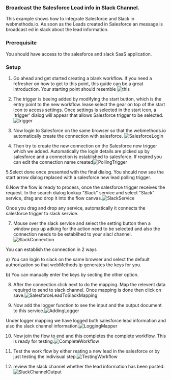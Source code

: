 ### **Broadcast the Salesforce Lead info in Slack Channel.**

This example shows how to integrate Salesforce and Slack in webmethods.io. As soon as the Leads created in Salesforce an message is broadcast ed in slack about the lead information.

### **Prerequisite**
You should have access to the salesforce and slack SaaS application. 

### **Setup**

1. Go ahead and get started creating a blank workflow. If you need a refresher on how to get to this point, this guide can be a great introduction. Your starting point should resemble ![this](https://github.com/maam1/webmethodsio-examples/blob/master/BroadcastInSalckChannelForLeadsCreatedInSalesforce/Creating_First_Workflow.png)

2. The trigger is beeing added by modifying the start button, which is the entry point to the new workflow. lease select the gear on top of the start icon to access settings. Once settings is selected in the start icon, a 'trigger' dialog will appear that allows Salesforce trigger to be selected. ![trigger](https://github.com/maam1/webmethodsio-examples/blob/master/BroadcastInSalckChannelForLeadsCreatedInSalesforce/SalesforcePollingTrigger.png)

3.  Now login to Salesforce on the same browser so that the webmethods.io automatically create the connection with salesforce.  ![SalesforceLogin]()

4.  Then try to create the new connection on the Salesforce new trigger which we added. Automatically the login details are picked up by salesforce and a connection is established to salesforce. If reqired you can edit the connection name created![PollingTrigger](https://github.com/maam1/webmethodsio-examples/blob/master/BroadcastInSalckChannelForLeadsCreatedInSalesforce/SalesforcePollingTrigger.png)

5.Select done once presented with the final dialog. You should now see the start arrow dialog replaced with a salesforce new lead polling trigger.

6.Now the flow is ready to process, once the salesforce trigger receives the request. In the search dialog lookup "Slack" service and select "Slack" service, drag and drop it into the flow canvas.![SlackService](https://github.com/maam1/webmethodsio-examples/blob/master/BroadcastInSalckChannelForLeadsCreatedInSalesforce/AddSlackService.png)

Once you drag and drop any service, automatically it connects the salesforce trigger to slack service.

7. Mouse over the slack service and select the setting button then a window pop up adking for the action need to be selected and also the connection needs to be establihed to your slacl channel.![SlackConnection](https://github.com/maam1/webmethodsio-examples/blob/master/BroadcastInSalckChannelForLeadsCreatedInSalesforce/SlackConnectionAndAction.png)

You can establish the connection in 2 ways

  a)  You can login to slack on the same browser and select the default authorization so that webMethods.ip generates the keys for you.
  
  b)  You can manually enter the keys by secting the other option.
  
8.  After the connection click next to do the mapping. Map the relevent data required to send to slack channel. Once mapping is done then click on save.![SalesforceLeadToSlackMapping](https://github.com/maam1/webmethodsio-examples/blob/master/BroadcastInSalckChannelForLeadsCreatedInSalesforce/SalesforceLeadToSlackMapping.png)

9.  Now add the logger function to see the input and the output document to this service.![AddingLogger](https://github.com/maam1/webmethodsio-examples/blob/master/BroadcastInSalckChannelForLeadsCreatedInSalesforce/AddingLogger.png)

Under logger mapping we have logged both salesforce lead information and also the slack channel information.![LoggingMapper](https://github.com/maam1/webmethodsio-examples/blob/master/BroadcastInSalckChannelForLeadsCreatedInSalesforce/LoggingMapper.png)

10. Now join the flow to end and this completes the complete workflow. This is ready for testing.![CompleteWorkflow](https://github.com/maam1/webmethodsio-examples/blob/master/BroadcastInSalckChannelForLeadsCreatedInSalesforce/CompleteWorkflow.png)

11. Test the work flow by either reating a new lead in the salesforce or by just testing the indivisual step.![TestingWorkflow](https://github.com/maam1/webmethodsio-examples/blob/master/BroadcastInSalckChannelForLeadsCreatedInSalesforce/TestingWorkflow.png)

12. review the slack channel whether the lead information has been posted.![SlackChannelOutput](https://github.com/maam1/webmethodsio-examples/blob/master/BroadcastInSalckChannelForLeadsCreatedInSalesforce/SlackChannelOutput.png)


